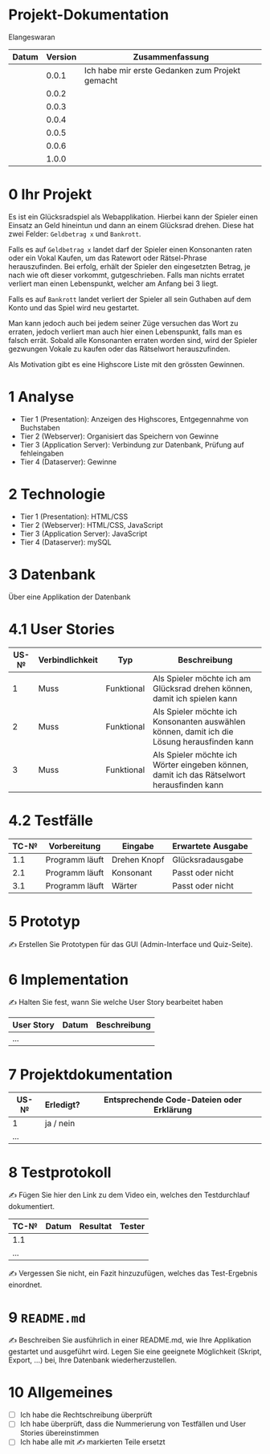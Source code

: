 # Projekt-Dokumentation

Elangeswaran

| Datum | Version | Zusammenfassung                                              |
| ----- | ------- | ------------------------------------------------------------ |
|       | 0.0.1   | Ich habe mir erste Gedanken zum Projekt gemacht              |
|       | 0.0.2   |                                                              |
|       | 0.0.3   |                                                              |
|       | 0.0.4   |                                                              |
|       | 0.0.5   |                                                              |
|       | 0.0.6   |                                                              |
|       | 1.0.0   |                                                              |

# 0 Ihr Projekt

Es ist ein Glücksradspiel als Webapplikation. Hierbei kann der Spieler einen Einsatz an Geld hineintun und dann an einem Glücksrad drehen. Diese hat zwei Felder: ``Geldbetrag x`` und ``Bankrott``. 

Falls es auf ``Geldbetrag x`` landet darf der Spieler einen Konsonanten raten oder ein Vokal Kaufen, um das Ratewort oder Rätsel-Phrase herauszufinden. Bei erfolg, erhält der Spieler den eingesetzten Betrag, je nach wie oft dieser vorkommt, gutgeschrieben. Falls man nichts erratet verliert man einen Lebenspunkt, welcher am Anfang bei 3 liegt. 

Falls es auf ``Bankrott`` landet verliert der Spieler all sein Guthaben auf dem Konto und das Spiel wird neu gestartet. 

Man kann jedoch auch bei jedem seiner Züge versuchen das Wort zu erraten, jedoch verliert man auch hier einen Lebenspunkt, falls man es falsch errät. Sobald alle Konsonanten erraten worden sind, wird der Spieler gezwungen Vokale zu kaufen oder das Rätselwort herauszufinden. 

Als Motivation gibt es eine Highscore Liste mit den grössten Gewinnen.

# 1 Analyse

* Tier 1 (Presentation): Anzeigen des Highscores, Entgegennahme von Buchstaben
* Tier 2 (Webserver): Organisiert das Speichern von Gewinne
* Tier 3 (Application Server): Verbindung zur Datenbank, Prüfung auf fehleingaben
* Tier 4 (Dataserver): Gewinne

# 2 Technologie

* Tier 1 (Presentation): HTML/CSS
* Tier 2 (Webserver): HTML/CSS, JavaScript
* Tier 3 (Application Server): JavaScript
* Tier 4 (Dataserver): mySQL

# 3 Datenbank

Über eine Applikation der Datenbank

# 4.1 User Stories


| US-№ | Verbindlichkeit | Typ          | Beschreibung                       |
| ---- | --------------- | ----         | ---------------------------------- |
| 1    | Muss            | Funktional   | Als Spieler möchte ich am Glücksrad drehen können, damit ich spielen kann                   |
| 2    | Muss            | Funktional   | Als Spieler möchte ich Konsonanten auswählen können, damit ich die Lösung herausfinden kann |
| 3    | Muss            | Funktional   | Als Spieler möchte ich Wörter eingeben können, damit ich das Rätselwort herausfinden kann   |



# 4.2 Testfälle

| TC-№ | Vorbereitung         | Eingabe             | Erwartete Ausgabe                 |
| ---- | ------------         | -------             | -----------------                 |
| 1.1  | Programm läuft       | Drehen Knopf        | Glücksradausgabe                  |
| 2.1  | Programm läuft       | Konsonant           | Passt oder nicht                  |
| 3.1  | Programm läuft       | Wärter              | Passt oder nicht                  |


# 5 Prototyp

✍️ Erstellen Sie Prototypen für das GUI (Admin-Interface und Quiz-Seite).

# 6 Implementation

✍️ Halten Sie fest, wann Sie welche User Story bearbeitet haben

| User Story | Datum | Beschreibung |
| ---------- | ----- | ------------ |
| ...        |       |              |

# 7 Projektdokumentation

| US-№ | Erledigt? | Entsprechende Code-Dateien oder Erklärung |
| ---- | --------- | ----------------------------------------- |
| 1    | ja / nein |                                           |
| ...  |           |                                           |

# 8 Testprotokoll

✍️ Fügen Sie hier den Link zu dem Video ein, welches den Testdurchlauf dokumentiert.

| TC-№ | Datum | Resultat | Tester |
| ---- | ----- | -------- | ------ |
| 1.1  |       |          |        |
| ...  |       |          |        |

✍️ Vergessen Sie nicht, ein Fazit hinzuzufügen, welches das Test-Ergebnis einordnet.

# 9 `README.md`

✍️ Beschreiben Sie ausführlich in einer README.md, wie Ihre Applikation gestartet und ausgeführt wird. Legen Sie eine geeignete Möglichkeit (Skript, Export, …) bei, Ihre Datenbank wiederherzustellen.

# 10 Allgemeines

- [ ] Ich habe die Rechtschreibung überprüft
- [ ] Ich habe überprüft, dass die Nummerierung von Testfällen und User Stories übereinstimmen
- [ ] Ich habe alle mit ✍️ markierten Teile ersetzt
